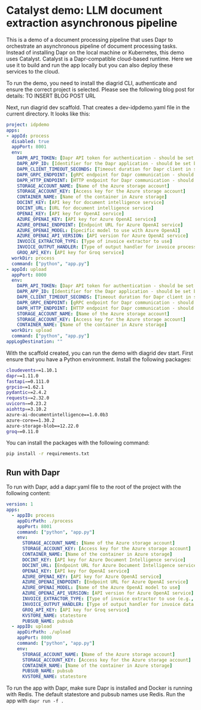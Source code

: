 # Catalyst demo: LLM document extraction asynchronous pipeline

This is a demo of a document processing pipeline that uses Dapr to orchestrate an asynchronous pipeline of document processing tasks. Instead of installing Dapr on the local machine or Kubernetes, this demo uses Catalyst. Catalyst is a Dapr-compatible  cloud-based runtime. Here we use it to build and run the app locally but you can also deploy these services to the cloud.

To run the demo, you need to install the diagrid CLI, authenticate and ensure the correct project is selected. Please see the following blog post for details: TO INSERT BLOG POST URL

Next, run diagrid dev scaffold. That creates a dev-idpdemo.yaml file in the current directory. It looks like this:

```yaml
project: idpdemo
apps:
- appId: process
  disabled: true
  appPort: 8001
  env:
    DAPR_API_TOKEN: [Dapr API token for authentication - should be set by scaffold]
    DAPR_APP_ID: [Identifier for the Dapr application - should be set by scaffold]
    DAPR_CLIENT_TIMEOUT_SECONDS: [Timeout duration for Dapr client in seconds]
    DAPR_GRPC_ENDPOINT: [gRPC endpoint for Dapr communication - should be set by scaffold]
    DAPR_HTTP_ENDPOINT: [HTTP endpoint for Dapr communication - should be set by scaffold]
    STORAGE_ACCOUNT_NAME: [Name of the Azure storage account]
    STORAGE_ACCOUNT_KEY: [Access key for the Azure storage account]
    CONTAINER_NAME: [Name of the container in Azure storage]
    DOCINT_KEY: [API key for document intelligence service]
    DOCINT_URL: [URL for document intelligence service]
    OPENAI_KEY: [API key for OpenAI service]
    AZURE_OPENAI_KEY: [API key for Azure OpenAI service]
    AZURE_OPENAI_ENDPOINT: [Endpoint URL for Azure OpenAI service]
    AZURE_OPENAI_MODEL: [Specific model to use with Azure OpenAI]
    AZURE_OPENAI_API_VERSION: [API version for Azure OpenAI service]
    INVOICE_EXTRACTOR_TYPE: [Type of invoice extractor to use]
    INVOICE_OUTPUT_HANDLER: [Type of output handler for invoice processing]
    GROQ_API_KEY: [API key for Groq service]
  workDir: process
  command: ["python", "app.py"]
- appId: upload
  appPort: 8000
  env:
    DAPR_API_TOKEN: [Dapr API token for authentication - should be set by scaffold]
    DAPR_APP_ID: [Identifier for the Dapr application - should be set by scaffold]
    DAPR_CLIENT_TIMEOUT_SECONDS: [Timeout duration for Dapr client in seconds]
    DAPR_GRPC_ENDPOINT: [gRPC endpoint for Dapr communication - should be set by scaffold]
    DAPR_HTTP_ENDPOINT: [HTTP endpoint for Dapr communication - should be set by scaffold]
    STORAGE_ACCOUNT_NAME: [Name of the Azure storage account]
    STORAGE_ACCOUNT_KEY: [Access key for the Azure storage account]
    CONTAINER_NAME: [Name of the container in Azure storage]
  workDir: upload
  command: ["python", "app.py"]
appLogDestination: ""
```

With the scaffold created, you can run the demo with diagrid dev start. First ensure that you have a Python environment. Install the following packages:

```bash
cloudevents==1.10.1
dapr==1.11.0
fastapi==0.111.0
grpcio==1.62.1
pydantic==2.4.2
requests==2.32.0
uvicorn==0.23.2
aiohttp==3.10.2
azure-ai-documentintelligence==1.0.0b3
azure-core==1.30.2
azure-storage-blob==12.22.0
groq==0.11.0
```

You can install the packages with the following command:

```bash
pip install -r requirements.txt
```

## Run with Dapr

To run with Dapr, add a dapr.yaml file to the root of the project with the following content:

```yaml
version: 1
apps:
  - appID: process
    appDirPath: ./process
    appPort: 8001
    command: ["python", "app.py"]
    env:
      STORAGE_ACCOUNT_NAME: [Name of the Azure storage account]
      STORAGE_ACCOUNT_KEY: [Access key for the Azure storage account]
      CONTAINER_NAME: [Name of the container in Azure storage]
      DOCINT_KEY: [API key for Azure Document Intelligence service]
      DOCINT_URL: [Endpoint URL for Azure Document Intelligence service]
      OPENAI_KEY: [API key for OpenAI service]
      AZURE_OPENAI_KEY: [API key for Azure OpenAI service]
      AZURE_OPENAI_ENDPOINT: [Endpoint URL for Azure OpenAI service]
      AZURE_OPENAI_MODEL: [Name of the Azure OpenAI model to use]
      AZURE_OPENAI_API_VERSION: [API version for Azure OpenAI service]
      INVOICE_EXTRACTOR_TYPE: [Type of invoice extractor to use (e.g., 'openai')]
      INVOICE_OUTPUT_HANDLER: [Type of output handler for invoice data (e.g., 'json')]
      GROQ_API_KEY: [API key for Groq service]
      KVSTORE_NAME: statestore
      PUBSUB_NAME: pubsub
  - appID: upload
    appDirPath: ./upload
    appPort: 8000
    command: ["python", "app.py"]
    env:
      STORAGE_ACCOUNT_NAME: [Name of the Azure storage account]
      STORAGE_ACCOUNT_KEY: [Access key for the Azure storage account]
      CONTAINER_NAME: [Name of the container in Azure storage]
      PUBSUB_NAME: pubsub
      KVSTORE_NAME: statestore
```

To run the app with Dapr, make sure Dapr is installed and Docker is running with Redis. The default statestore and pubsub names use Redis. Run the app with `dapr run -f .`